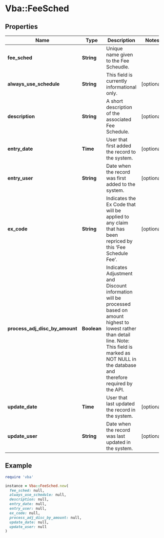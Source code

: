 # Vba::FeeSched

## Properties

| Name | Type | Description | Notes |
| ---- | ---- | ----------- | ----- |
| **fee_sched** | **String** | Unique name given to the Fee Scheudle. |  |
| **always_use_schedule** | **String** | This field is currently informational only. | [optional] |
| **description** | **String** | A short description of the associated Fee Schedule. | [optional] |
| **entry_date** | **Time** | User that first added the record to the system. | [optional] |
| **entry_user** | **String** | Date when the record was first added to the system. | [optional] |
| **ex_code** | **String** | Indicates the Ex Code that will be applied to any claim that has been repriced by this ‘Fee Schedule Fee’. | [optional] |
| **process_adj_disc_by_amount** | **Boolean** | Indicates Adjustment and Discount information will be processed based on amount highest to lowest rather than detail line. Note: This field is marked as NOT NULL in the database and therefore required by the API. |  |
| **update_date** | **Time** | User that last updated the record in the system. | [optional] |
| **update_user** | **String** | Date when the record was last updated in the system. | [optional] |

## Example

```ruby
require 'vba'

instance = Vba::FeeSched.new(
  fee_sched: null,
  always_use_schedule: null,
  description: null,
  entry_date: null,
  entry_user: null,
  ex_code: null,
  process_adj_disc_by_amount: null,
  update_date: null,
  update_user: null
)
```

